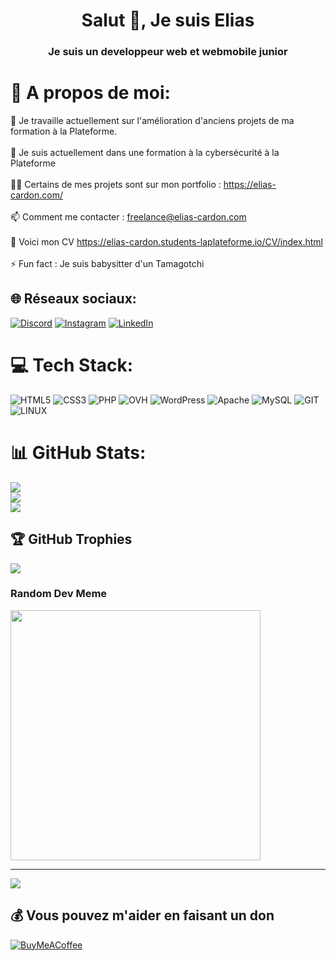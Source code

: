 <h1 align="center">Salut 👋, Je suis Elias</h1>
<h3 align="center">Je suis un developpeur web et webmobile junior</h3>

# 💫 A propos de moi:
🔭 Je travaille actuellement sur l'amélioration d'anciens projets de ma formation à la Plateforme.<br><br>🌱 Je suis actuellement dans une formation à la cybersécurité à la Plateforme<br><br>👨‍💻 Certains de mes projets sont sur mon portfolio : https://elias-cardon.com/<br><br>📫 Comment me contacter : freelance@elias-cardon.com<br><br>📄 Voici mon CV https://elias-cardon.students-laplateforme.io/CV/index.html<br><br>⚡ Fun fact : Je suis babysitter d'un Tamagotchi


## 🌐 Réseaux sociaux:
[![Discord](https://img.shields.io/badge/Discord-%237289DA.svg?logo=discord&logoColor=white)](https://discord.gg/jobbalemeccertifie) [![Instagram](https://img.shields.io/badge/Instagram-%23E4405F.svg?logo=Instagram&logoColor=white)](https://instagram.com/jobba_la_photo) [![LinkedIn](https://img.shields.io/badge/LinkedIn-%230077B5.svg?logo=linkedin&logoColor=white)](https://linkedin.com/in/https://www.linkedin.com/in/elias-cardon-693a31a2/)

# 💻 Tech Stack:
![HTML5](https://img.shields.io/badge/html5-%23E34F26.svg?style=for-the-badge&logo=html5&logoColor=white) ![CSS3](https://img.shields.io/badge/css3-%231572B6.svg?style=for-the-badge&logo=css3&logoColor=white) ![PHP](https://img.shields.io/badge/php-%23777BB4.svg?style=for-the-badge&logo=php&logoColor=white) ![OVH](https://img.shields.io/badge/ovh-%23123F6D.svg?style=for-the-badge&logo=ovh&logoColor=#123F6D) ![WordPress](https://img.shields.io/badge/WordPress-%23117AC9.svg?style=for-the-badge&logo=WordPress&logoColor=white) ![Apache](https://img.shields.io/badge/apache-%23D42029.svg?style=for-the-badge&logo=apache&logoColor=white) ![MySQL](https://img.shields.io/badge/mysql-%2300000f.svg?style=for-the-badge&logo=mysql&logoColor=white) ![GIT](https://img.shields.io/badge/Git-fc6d26?style=for-the-badge&logo=git&logoColor=white) ![LINUX](https://img.shields.io/badge/Linux-FCC624?style=for-the-badge&logo=linux&logoColor=black)
# 📊 GitHub Stats:
![](https://github-readme-stats.vercel.app/api?username=elias-cardon&theme=dark&hide_border=false&include_all_commits=true&count_private=false)<br/>
![](https://github-readme-streak-stats.herokuapp.com/?user=elias-cardon&theme=dark&hide_border=false)<br/>
![](https://github-readme-stats.vercel.app/api/top-langs/?username=elias-cardon&theme=dark&hide_border=false&include_all_commits=true&count_private=false&layout=compact)

## 🏆 GitHub Trophies
![](https://github-profile-trophy.vercel.app/?username=elias-cardon&theme=radical&no-frame=false&no-bg=false&margin-w=4)

### Random Dev Meme
<img src='https://randommeme-five.vercel.app/' style="height: 400px;"/>

---
[![](https://visitcount.itsvg.in/api?id=elias-cardon&icon=0&color=6)](https://visitcount.itsvg.in)

  ## 💰 Vous pouvez m'aider en faisant un don
  [![BuyMeACoffee](https://img.shields.io/badge/Buy%20Me%20a%20Coffee-ffdd00?style=for-the-badge&logo=buy-me-a-coffee&logoColor=black)](https://buymeacoffee.com/https://www.buymeacoffee.com/Jobb) 

  
<!-- Proudly created with GPRM ( https://gprm.itsvg.in ) -->
